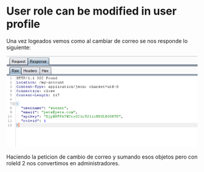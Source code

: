 # User role can be modified in user profile

Una vez logeados vemos como al cambiar de correo se nos responde lo siguiente:

![](../../.gitbook/assets/imagen%20%28938%29.png)

Haciendo la peticion de cambio de correo y sumando esos objetos pero con roleId 2 nos convertimos en administradores.

